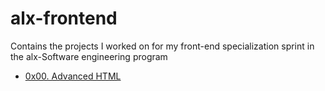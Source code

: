 # alx-frontend

Contains the projects I worked on for my front-end specialization sprint in the alx-Software engineering program



- [0x00. Advanced HTML](./0x00-html_advanced/)
